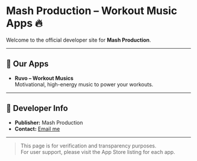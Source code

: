 # Mash Production – Workout Music Apps 🔥

Welcome to the official developer site for **Mash Production**.

---

## 📱 Our Apps
- **Ruvo – Workout Musics**  
  Motivational, high-energy music to power your workouts.

---

## 📄 Developer Info
- **Publisher:** Mash Production  
- **Contact:** [Email me](mailto:mash.app.production@gmail.com)

---

> This page is for verification and transparency purposes.  
> For user support, please visit the App Store listing for each app.
